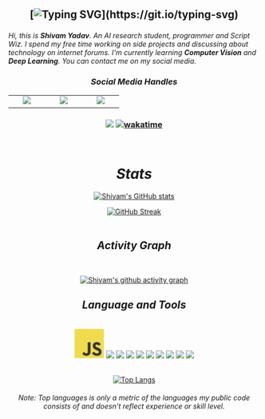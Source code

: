 <h2 align="center">

[![Typing SVG](https://readme-typing-svg.herokuapp.com?font='Comfortaa'&color=%23268F77&size=30&center=true&vCenter=true&height=30&lines=Hello+there+!;Welcome+to+my+profile+!)](https://git.io/typing-svg)
 
</h2>



_Hi, this is ***Shivam Yadav***. An AI research student, programmer and Script Wiz. I spend my free time working on side projects and discussing about technology on internet forums. I'm currently learning ***Computer Vision*** and ***Deep Learning***. You can contact me on my social media._

<h3 align='center'><i>Social Media Handles</i></h3>
<p align='center'>
 
<table width="100" align='center'>
<tr>
    <td align='center' width="60">
        <a href="https://twitter.com/sudoshivam"><img src="https://img.icons8.com/external-tal-revivo-color-tal-revivo/100/000000/external-twitter-an-american-online-news-and-social-networking-service-logo-color-tal-revivo.png"/></a>
    </td>
    <td align='center' width="60">
        <a href="https://www.instagram.com/sudoshivam/"><img src="https://img.icons8.com/fluency/96/000000/instagram-new.png"/></a>
    </td>
    <td align='center' width="60">
        <a href="https://www.linkedin.com/in/sudoshivam"><img src="https://img.icons8.com/color/96/000000/linkedin-2.png"/></a>
    </td>
</tr>
</table>

</p>

<h3 align="center">
 
![](https://komarev.com/ghpvc/?username=sudoshivam&color=268F77&label=Profile+Views) [![wakatime](https://wakatime.com/badge/user/976e3897-1e63-463d-9d7f-a2c84c3383ba.svg)](https://wakatime.com/@976e3897-1e63-463d-9d7f-a2c84c3383ba)

 </h3>
 </br>
<div align="center">
<h1><i>Stats</i></h1>

<!--  <img src="https://c.tenor.com/grhuEkbcNh8AAAAi/emoji-fast-typing.gif"> -->
 
[![Shivam's GitHub stats](https://github-readme-stats.vercel.app/api?username=sudoshivam&count_private=true&show_icons=true&theme=gotham)](https://github.com/sudoshivam/github-readme-stats)
 
[![GitHub Streak](https://github-readme-streak-stats.herokuapp.com/?user=sudoshivam&theme=gotham)](https://git.io/streak-stats)
</br>
</br>
<h2><i>Activity Graph</i></h2>
</br>

[![Shivam's github activity graph](https://github-readme-activity-graph.cyclic.app/graph?username=sudoshivam&theme=gotham)](https://github.com/ashutosh00710/github-readme-activity-graph)

<h2><i>Language and Tools</i></h2>
</br>
 <img src="https://raw.githubusercontent.com/devicons/devicon/9f4f5cdb393299a81125eb5127929ea7bfe42889/icons/javascript/javascript-original.svg" height="auto" width="60px">
 <img src="https://www.vectorlogo.zone/logos/python/python-icon.svg" height="auto" width="60px"> 
 <img src="https://www.vectorlogo.zone/logos/java/java-icon.svg" height="auto" width="60px">
 <img src="https://www.vectorlogo.zone/logos/tensorflow/tensorflow-icon.svg" height="auto" width="60px">
 <img src="https://www.vectorlogo.zone/logos/pytorch/pytorch-icon.svg" height="auto" width="60px">
<!--  <img src="https://www.vectorlogo.zone/logos/google_cloud/google_cloud-ar21.svg" height="auto" width="130px"> -->
 <img src="https://www.vectorlogo.zone/logos/microsoft_azure/microsoft_azure-icon.svg" height="auto" width="60px">
 <img src="https://www.vectorlogo.zone/logos/amazon_aws/amazon_aws-icon.svg" height="auto" width="60px">
 <img src="https://www.vectorlogo.zone/logos/github/github-icon.svg" height="auto" width="60px">
 <img src="https://github.com/bestofjs/bestofjs-webui/blob/master/public/logos/vscode.svg" height="auto" width="60">
 <img src="https://www.vectorlogo.zone/logos/jupyter/jupyter-ar21.svg" height="auto" width="130">
<!--  <img src="https://www.vectorlogo.zone/logos/gnu_bash/gnu_bash-official.svg" width="130px"> -->
 
</br>
</br>

[![Top Langs](https://github-readme-stats.vercel.app/api/top-langs/?username=sudoshivam&langs_count=6&layout=compact&theme=gotham)](https://github.com/sudoshivam/github-readme-stats) 
<h6> Note: Top languages is only a metric of the languages my public code consists of and doesn't reflect experience or skill level. </h6>

</div>
